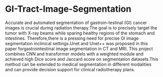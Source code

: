 # GI-Tract-Image-Segmentation


Accurate and automated segmentation of gastroin-testinal (GI) cancer images is crucial during radiation therapy.The goal is to precisely target the tumor with X-ray beams while
sparing healthy regions of the stomach and intestines. Therefore,there is a pressing need for precise GI image segmentation inclinical settings.Unet and Unet++ was proposed in this paper forgastrointestinal image segmentation in CT and MRI. This project combines CNN and transformer models with a weighted module and achieved high Dice score and Jaccard score on segmentation datasets.This method can be extended to medical segmentation in different modalities and can provide decision support for clinical radiotherapy plans.
